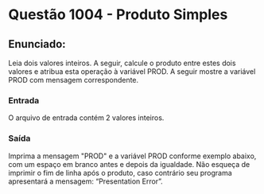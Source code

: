 ﻿# Questão 1004 - Produto Simples
## Enunciado:
Leia dois valores inteiros. A seguir, calcule o produto entre estes dois valores e atribua esta 
operação à variável PROD. A seguir mostre a variável PROD com mensagem correspondente.   

### Entrada
O arquivo de entrada contém 2 valores inteiros.  

### Saída
Imprima a mensagem "PROD" e a variável PROD conforme exemplo abaixo, com um espaço em 
branco antes e depois da igualdade. Não esqueça de imprimir o fim de linha após o produto,
caso contrário seu programa apresentará a mensagem: “Presentation Error”.